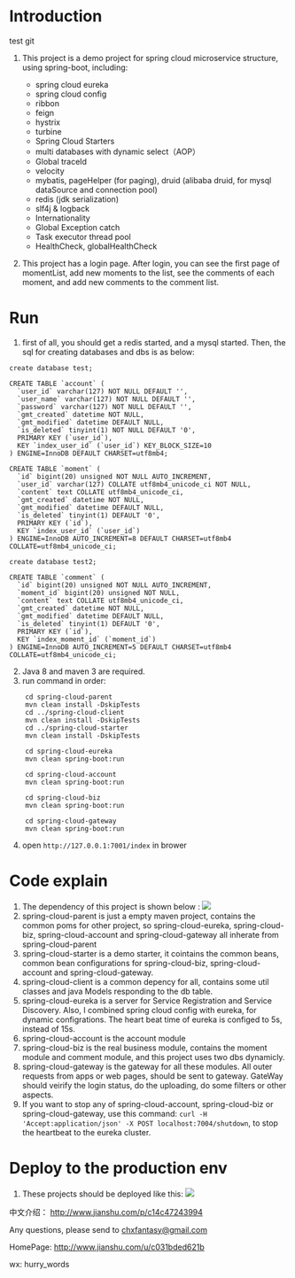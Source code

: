 # Introduction
test git
1. This project is a demo project for spring cloud microservice structure, using spring-boot, including: 
	- spring cloud eureka
	- spring cloud config
	- ribbon
	- feign
	- hystrix
	- turbine
	- Spring Cloud Starters
	- multi databases with dynamic select（AOP）
	- Global traceId
	- velocity
	- mybatis, pageHelper (for paging), druid (alibaba druid, for mysql dataSource and connection pool)
	- redis (jdk serialization)
	- slf4j & logback
	- Internationality
	- Global Exception catch
	- Task executor thread pool
	- HealthCheck, globalHealthCheck

2. This project has a login page. After login, you can see the first page of momentList, add new moments to the list, see the comments of each moment, and add new comments to the comment list. 

# Run

1. first of all, you should get a redis started, and a mysql started. Then, the sql for creating databases and dbs is as below:

```
create database test;

CREATE TABLE `account` (
  `user_id` varchar(127) NOT NULL DEFAULT '',
  `user_name` varchar(127) NOT NULL DEFAULT '',
  `password` varchar(127) NOT NULL DEFAULT '',
  `gmt_created` datetime NOT NULL,
  `gmt_modified` datetime DEFAULT NULL,
  `is_deleted` tinyint(1) NOT NULL DEFAULT '0',
  PRIMARY KEY (`user_id`),
  KEY `index_user_id` (`user_id`) KEY_BLOCK_SIZE=10
) ENGINE=InnoDB DEFAULT CHARSET=utf8mb4;

CREATE TABLE `moment` (
  `id` bigint(20) unsigned NOT NULL AUTO_INCREMENT,
  `user_id` varchar(127) COLLATE utf8mb4_unicode_ci NOT NULL,
  `content` text COLLATE utf8mb4_unicode_ci,
  `gmt_created` datetime NOT NULL,
  `gmt_modified` datetime DEFAULT NULL,
  `is_deleted` tinyint(1) DEFAULT '0',
  PRIMARY KEY (`id`),
  KEY `index_user_id` (`user_id`)
) ENGINE=InnoDB AUTO_INCREMENT=8 DEFAULT CHARSET=utf8mb4 COLLATE=utf8mb4_unicode_ci;

create database test2;

CREATE TABLE `comment` (
  `id` bigint(20) unsigned NOT NULL AUTO_INCREMENT,
  `moment_id` bigint(20) unsigned NOT NULL,
  `content` text COLLATE utf8mb4_unicode_ci,
  `gmt_created` datetime NOT NULL,
  `gmt_modified` datetime DEFAULT NULL,
  `is_deleted` tinyint(1) DEFAULT '0',
  PRIMARY KEY (`id`),
  KEY `index_moment_id` (`moment_id`)
) ENGINE=InnoDB AUTO_INCREMENT=5 DEFAULT CHARSET=utf8mb4 COLLATE=utf8mb4_unicode_ci;
```

2. Java 8 and maven 3 are required.
3. run command in order:

```
	cd spring-cloud-parent
	mvn clean install -DskipTests
	cd ../spring-cloud-client
	mvn clean install -DskipTests
	cd ../spring-cloud-starter
	mvn clean install -DskipTests
	
	cd spring-cloud-eureka
	mvn clean spring-boot:run
	
	cd spring-cloud-account
	mvn clean spring-boot:run
	
	cd spring-cloud-biz
	mvn clean spring-boot:run	
	
	cd spring-cloud-gateway
	mvn clean spring-boot:run
```
4. open ```http://127.0.0.1:7001/index``` in brower


# Code explain
1. The dependency of this project is shown below :
![](docs/project-structure.png)
2. spring-cloud-parent is just a empty maven project, contains the common poms for other project, so spring-cloud-eureka, spring-cloud-biz, spring-cloud-account and spring-cloud-gateway all inherate from spring-cloud-parent
3. spring-cloud-starter is a demo starter, it cointains the common beans, common bean configurations for spring-cloud-biz, spring-cloud-account and spring-cloud-gateway.
4. spring-cloud-client is a common depency for all, contains some util classes and java Models responding to the db table.
5. spring-cloud-eureka is a server for Service Registration and Service Discovery. Also, I combined spring cloud config with eureka, for dynamic configrations. The heart beat time of eureka is configed to 5s, instead of 15s. 
6. spring-cloud-account is the account module
7. spring-cloud-biz is the real business module, contains the moment module and comment module, and this project uses two dbs dynamicly.
8. spring-cloud-gateway is the gateway for all these modules. All outer requests from apps or web pages, should be sent to gateway. GateWay should veirify the login status, do the uploading, do some filters or other aspects.
9. If you want to stop any of spring-cloud-account, spring-cloud-biz or spring-cloud-gateway, use this command: ```curl -H 'Accept:application/json' -X POST localhost:7004/shutdown```, to stop the heartbeat to the eureka cluster.

# Deploy to the production env
1. These projects should be deployed like this:
![](docs/deployment.png)


中文介绍： http://www.jianshu.com/p/c14c47243994

Any questions, please send to chxfantasy@gmail.com

HomePage: http://www.jianshu.com/u/c031bded621b

wx: hurry_words
